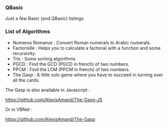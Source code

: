 ### QBasic

Just a few Basic (and QBasic) listings.

### List of Algorithms

- Numerus Romanus : Convert Roman numerals to Arabic numerals.
- Factorielle : Helps you to calculate a factorial with a function and some recursivity.
- Tris : Some sorting algorithms
- PGCD : Find the GCD (PGCD in french) of two numbers.
- PPCM : Find the LCM (PPCM in french) of two numbers.
- The Gasp : A little solo game where you have to succeed in turning over all the cards.

The Gasp is also available in Javascript :

https://github.com/AlexisAmand/The-Gasp-JS

Or in VBNet :

https://github.com/AlexisAmand/The-Gasp

